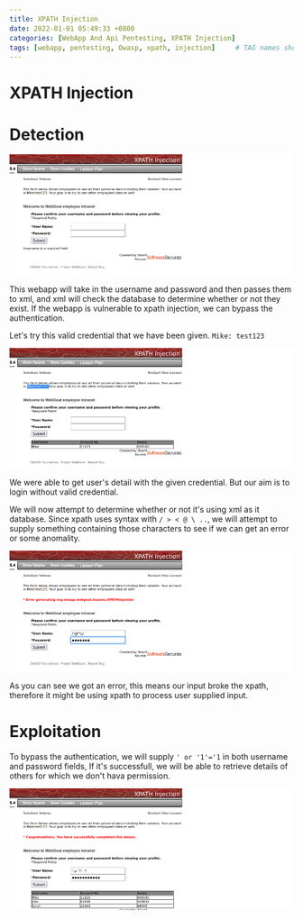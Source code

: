 ```yaml
---
title: XPATH Injection
date: 2022-01-01 05:49:33 +0800
categories: [WebApp And Api Pentesting, XPATH Injection]
tags: [webapp, pentesting, Owasp, xpath, injection]     # TAG names should always be lowercase
---
```


# XPATH Injection

# Detection

![xpath](https://raw.githubusercontent.com/cyberkhalid/cyberkhalid.github.io/main/assets/img/ipentest/xpath1.png)

This webapp will take in the username and password and then passes them to xml, and xml will check the database to determine whether or not they exist. If the webapp is vulnerable to xpath injection, we can bypass the authentication.

Let's try this valid credential that we have been given. `Mike: test123`

![xpath](https://raw.githubusercontent.com/cyberkhalid/cyberkhalid.github.io/main/assets/img/ipentest/xpath2.png)

We were able to get user's detail with the given credential. But our aim is to login without valid credential.

We will now attempt to determine whether or not it's using xml as it database. Since xpath uses syntax with `/ > < @ \ ..`, we will attempt to supply something containing those characters to see if we can get an error or some anomality.

![xpath](https://raw.githubusercontent.com/cyberkhalid/cyberkhalid.github.io/main/assets/img/ipentest/xpath0.png)

As you can see we got an error, this means our input broke the xpath, therefore it might be using xpath to process user supplied input.

# Exploitation

To bypass the authentication, we will supply `' or '1'='1` in both username and password fields, If it's successfull, we will be able to retrieve details of others for which we don't hava permission.

![xpath](https://raw.githubusercontent.com/cyberkhalid/cyberkhalid.github.io/main/assets/img/ipentest/xpath4.png)
